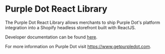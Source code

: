 # Purple Dot React Library 

The Purple Dot React Library allows merchants to ship Purple Dot's platform integration into a Shopify headless storefront built with ReactJS.

Developer documentation can be found [here](https://docs.getpurpledot.com/docs/platform-integration-references/sdk-react-components).

For more information on Purple Dot visit <https://www.getpurpledot.com>.

